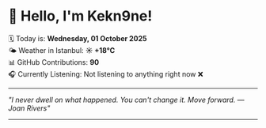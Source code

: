 # 👋 Hello, I'm Kekn9ne!

🗓️ Today is: **Wednesday, 01 October 2025**  
🌤️ Weather in Istanbul: **☀️   +18°C**  
📊 GitHub Contributions: **90**  
🎧 Currently Listening: Not listening to anything right now ❌

---

_"I never dwell on what happened. You can't change it. Move forward. — *Joan Rivers*"_

---

